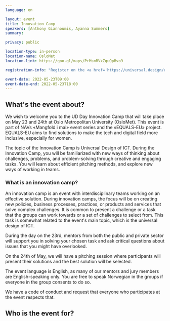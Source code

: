 ```yaml
---
language: en

layout: event
title: Innovation Camp
speakers: [Anthony Giannoumis, Ayanna Summers]
summary:

privacy: public

location-type: in-person
location-name: OsloMet
location-link: https://goo.gl/maps/PrMsmRVxZquQpBvo9

registration-info: "Register on the <a href='https://universal.design/udday22#block-e44b68dc9d24bae4f203'>Universal Design Day</a> website."

event-date: 2022-05-23T09:00
event-date-end: 2022-05-23T18:00
---
```

## What's the event about?
We wish to welcome you to the UD Day Innovation Camp that will take place on May 23 and 24th at Oslo Metropolitan University (OsloMet). This event is part of NAVs «Mangfold i mai» event series and the «EQUALS-EU» project. EQUALS-EU aims to find solutions to make the tech and digital field more inclusive, especially for women.

The topic of the Innovation Camp is Universal Design of ICT. During the Innovation Camp, you will be familiarized with new ways of thinking about challenges, problems, and problem-solving through creative and engaging tasks. You will learn about efficient pitching methods, and explore new ways of working in teams.  

### What is an innovation camp?
An innovation camp is an event with interdisciplinary teams working on an effective solution. During innovation camps, the focus will be on creating new policies, business processes, practices, or products and services that solve complex challenges. It is common to present a challenge or a task that the groups can work towards or a set of challenges to select from. This task is somewhat related to the event's main topic, which is the universal design of ICT. 

During the day on the 23rd, mentors from both the public and private sector will support you in solving your chosen task and ask critical questions about issues that you might have overlooked.

On the 24th of May, we will have a pitching session where participants will present their solutions and the best solution will be selected.

The event language is English, as many of our mentors and jury members are English-speaking only. You are free to speak Norwegian in the groups if everyone in the group consents to do so.   

We have a code of conduct and request that everyone who participates at the event respects that.

## Who is the event for?